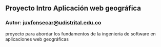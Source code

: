 ## Proyecto Intro Aplicación web geográfica
### Autor: juvfonsecar@udistrital.edu.co

proyecto para abordar los fundamentos de la ingeniería de software en aplicaciones web geográficas
